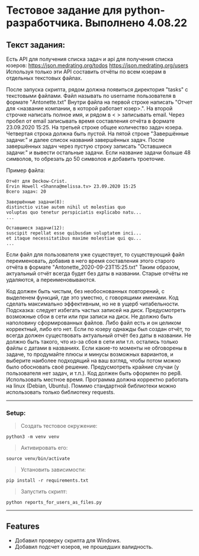 Тестовое задание для python-разработчика. Выполнено 4.08.22
========================
Текст задания:
-------------------------
Есть API для получения списка задач и api для получения списка юзеров: https://json.medrating.org/todos https://json.medrating.org/users Используя только эти API составить отчёты по всем юзерам в отдельных текстовых файлах.

После запуска скрипта, рядом должна появиться директория "tasks" с текстовыми файлами. Файл называть по username пользователя в формате "Antonette.txt" Внутри файла на первой строке написать "Отчет для <название компании, в которой работает юзер>.". На второй строчке написать полное имя, и рядом в < > записывать email. Через пробел от email записывать время составления отчёта в формате 23.09.2020 15:25. На третьей строке общее количество задач юзера. Четвертая строка должна быть пустой. На пятой строке "Завершённые задачи:" и далее список названий завершённых задач. После завершённых задач через пустую строку записать "Оставшиеся задачи:" и вывести остальные задачи. Если название задачи больше 48 символов, то обрезать до 50 символов и добавить троеточие.

Пример файла:

    Отчёт для Deckow-Crist.
    Ervin Howell <Shanna@melissa.tv> 23.09.2020 15:25
    Всего задач: 20 
    
    Завершённые задачи(8):
    distinctio vitae autem nihil ut molestias quo
    voluptas quo tenetur perspiciatis explicabo natu...
    ...
    
    Оставшиеся задачи(12):
    suscipit repellat esse quibusdam voluptatem inci...
    et itaque necessitatibus maxime molestiae qui qu...
    ...

Если файл для пользователя уже существует, то существующий файл переименовать, добавив в него время составления этого старого отчёта в формате "Antonette_2020-09-23T15:25.txt" Таким образом, актуальный отчёт всегда будет без даты в названии. Старые отчёты не удаляются, а переименовываются.

Код должен быть чистым, без необоснованных повторений, с выделенем функций, где это уместно, с говорящими именами. Код сделать максимально эффективным, но не в ущерб читабельности. Подсказка: следует избегать частых записей на диск. Предусмотреть возможные сбои в сети или при записи на диск. Не должно быть наполовину сформированных файлов. Либо файл есть и он целиком корректный, либо его нет. Если по юзеру однажды был создан отчёт, то всегда должен существовать актуальный отчёт без даты в названии. Не должно быть такого, что из-за сбоя в сети или т.п. остались только файлы с датами в названиях. Если какие-то моменты не обговорены в задаче, то продумайте плюсы и минусы возможных вариантов, и выберите наиболее подходящий на ваш взгляд, чтобы потом можно было обосновать своё решение. Предусмотреть крайние случаи (у пользователя нет задач, и т.п.). Код должен быть оформлен по pep8. Использовать местное время. Программа должна корректно работать на linux (Debian, Ubuntu). Помимо стандартной библиотеки можно использовать только библиотеку requests.
***
### Setup:

>Создать тестовое окружение:

    python3 -m venv venv
>Активировать его:

    source venv/bin/activate
>Установить зависимости:

    pip install -r requirements.txt
>Запустить скрипт:

    python reports_for_users_as_files.py
___
Features
-------------------------
* Добавил проверку скрипта для Windows.
* Добавил подсчет юзеров, не прошедших валидность.
